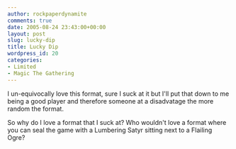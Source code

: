 ```yaml
---
author: rockpaperdynamite
comments: true
date: 2005-08-24 23:43:00+00:00
layout: post
slug: lucky-dip
title: Lucky Dip
wordpress_id: 20
categories:
- Limited
- Magic The Gathering
---
```


I un-equivocally love this format, sure I suck at it but I'll put that down to me being a good player and therefore someone at a disadvatage the more random the format.




So why do I love a format that I suck at?  Who wouldn't love a format where you can seal the game with a Lumbering Satyr sitting next to a Flailing Ogre?



